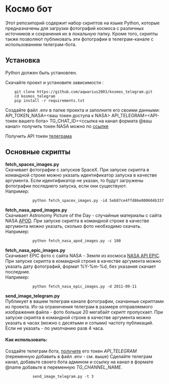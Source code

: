 # Космо бот

Этот репозиторий содержит набор скриптов на языке Python, которые предназначены для загрузки фотографий космоса с различных источников и сохранения их в локальную папку. Кроме того, скрипты также позволяют публиковать эти фотографии в телеграм-канале с использованием телеграм-бота.

## Установка
Python должен быть установлен.

Скачайте проект и установите зависимости :
        
        git clone https://github.com/aqwarius2003/kosmos_telegram.git
        cd kosmos_telegram
        pip install -r requirements.txt

Создайте файл .env в папке проекта и заполните его своими данными:
        API_TOKEN_NASA=<ваш токен доступа к NASA>
        API_TELEGRAM=<API-токен вашего бота>
        TG_CHAT_ID=<ссылка на канал формата @ваш канал>
получить токен NASA можно по [ссылке](https://api.nasa.gov/)

Получить API токен [телеграма](https://telegram.me/BotFather) 

## Основные скрипты

**fetch_spacex_images.py**  
Скачивает фотографии с запусков SpaceX. При запуске скрипта в командной строке можно указать идентификатор запуска в качестве аргумента. Если идентификатор не указан, то будут загружены фотографии последнего запуска, если они существуют.  
Например:

                python fetch_spacex_images.py -id 5eb87ce4ffd86e000604b337 


**fetch_nasa_apod_images.py**  
Скачивает Astronomy Picture of the Day - случайные материалы с сайта NASA [APOD](https://api.nasa.gov/#apod). 
При запуске скрипта в командной строке в качестве аргумента можно указать, сколько фото необходимо скачать.  
Например:

                python fetch_nasa_apod_images.py -с 100

**fetch_nasa_epic_images.py**  
Скачивает EPIC фото с сайта NASA - Земля из космоса [NASA API EPIC](https://api.nasa.gov/#epic). При запуске скрипта в командной строке в качестве аргумента можно указать дату фотографий, формат %Y-%m-%d, без указания скачает последние.  
Например:

                python fetch_nasa_epic_images.py -d 2011-09-11

**send_image_telegram.py**  
Публикует в вашем телеграм канале фотографии, скачанные скриптами из проекта.
Из-за ограничения телеграм в размере отправляемого изображения файла - фото больше 20 мегабайт скрипт пропускает.
При запуске скрипта в командной строке в качестве аргумента можно указать в часах (можно с десятыми и сотыми) частоту публикаций. Если не указать - по умолчанию разв 4 часа.   

#### Как использовать:

Создайте телеграм бота, [получите](https://telegram.me/BotFather) его токен _API_TELEGRAM_ (переменную добавить в файл .env - см. выше) 
Сделайте телеграм канал, добавьте своего бота админом и ссылку на канал в формате @name добавьте в переменную _TG_CHANNEL_NAME_.   
                
                send_image_telegram.py -t 3
